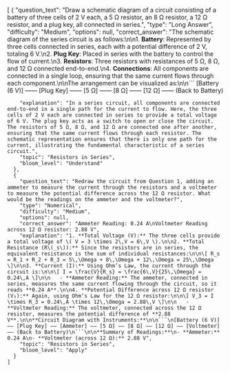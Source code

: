 [
  {
    "question_text": "Draw a schematic diagram of a circuit consisting of a battery of three cells of 2 V each, a 5 Ω resistor, an 8 Ω resistor, a 12 Ω resistor, and a plug key, all connected in series.",
    "type": "Long Answer",
    "difficulty": "Medium",
    "options": null,
    "correct_answer": "The schematic diagram of the series circuit is as follows:\n\n1. **Battery**: Represented by three cells connected in series, each with a potential difference of 2 V, totaling 6 V.\n2. **Plug Key**: Placed in series with the battery to control the flow of current.\n3. **Resistors**: Three resistors with resistances of 5 Ω, 8 Ω, and 12 Ω connected end-to-end.\n4. **Connections**: All components are connected in a single loop, ensuring that the same current flows through each component.\n\nThe arrangement can be visualized as:\n\n```
[Battery (6 V)] —— [Plug Key] —— [5 Ω] —— [8 Ω] —— [12 Ω] —— (Back to Battery)
```",
    "explanation": "In a series circuit, all components are connected end-to-end in a single path for the current to flow. Here, the three cells of 2 V each are connected in series to provide a total voltage of 6 V. The plug key acts as a switch to open or close the circuit. The resistors of 5 Ω, 8 Ω, and 12 Ω are connected one after another, ensuring that the same current flows through each resistor. The schematic representation ensures that there is only one path for the current, illustrating the fundamental characteristic of a series circuit.",
    "topic": "Resistors in Series",
    "bloom_level": "Understand"
  },
  {
    "question_text": "Redraw the circuit from Question 1, adding an ammeter to measure the current through the resistors and a voltmeter to measure the potential difference across the 12 Ω resistor. What would be the readings on the ammeter and the voltmeter?",
    "type": "Numerical",
    "difficulty": "Medium",
    "options": null,
    "correct_answer": "Ammeter Reading: 0.24 A\nVoltmeter Reading across 12 Ω resistor: 2.88 V",
    "explanation": "1. **Total Voltage (V):** The three cells provide a total voltage of \( V = 3 \times 2\,V = 6\,V \).\n\n2. **Total Resistance (R\(_s\)):** Since the resistors are in series, the equivalent resistance is the sum of individual resistances:\n\n\[ R_s = R_1 + R_2 + R_3 = 5\,\Omega + 8\,\Omega + 12\,\Omega = 25\,\Omega \]\n\n3. **Current (I):** Using Ohm’s Law, the current through the circuit is:\n\n\[ I = \frac{V}{R_s} = \frac{6\,V}{25\,\Omega} = 0.24\,A \]\n\n   - **Ammeter Reading:** The ammeter, connected in series, measures the same current flowing through the circuit, so it reads **0.24 A**.\n\n4. **Potential Difference across 12 Ω resistor (V₃):** Again, using Ohm’s Law for the 12 Ω resistor:\n\n\[ V_3 = I \times R_3 = 0.24\,A \times 12\,\Omega = 2.88\,V \]\n\n   - **Voltmeter Reading:** The voltmeter, connected across the 12 Ω resistor, measures the potential difference of **2.88 V**.\n\n**Circuit Diagram with Instruments:**\n\n```\n[Battery (6 V)] —— [Plug Key] —— [Ammeter] —— [5 Ω] —— [8 Ω] —— [12 Ω] —— [Voltmeter] —— (Back to Battery)\n```\n\n**Summary of Readings:**\n- **Ammeter:** 0.24 A\n- **Voltmeter (across 12 Ω):** 2.88 V",
    "topic": "Resistors in Series",
    "bloom_level": "Apply"
  }
]
